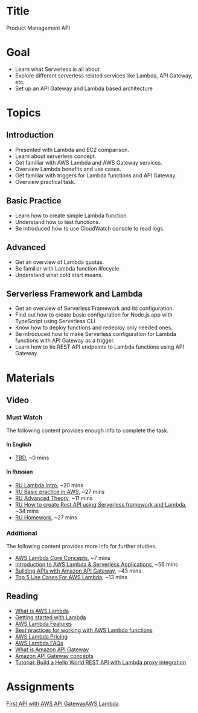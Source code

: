 # Title
Product Management API

# Goal
- Learn what Serverless is all about
- Explore different serverless related services like Lambda, API Gateway, etc.
- Set up an API Gateway and Lambda based architecture

# Topics

## Introduction
- Presented with Lambda and EC2 comparison.   
- Learn about serverless concept.   
- Get familiar with AWS Lambda and AWS Gateway services.   
- Overview Lambda benefits and use cases.   
- Get familiar with triggers for Lambda functions and API Gateway.   
- Overview practical task.

## Basic Practice
- Learn how to create simple Lambda function.
- Understand how to test functions.
- Be introduced how to use CloudWatch console to read logs.

## Advanced
- Get an overview of Lambda quotas.
- Be familiar with Lambda function lifecycle.
- Understand what cold start means.

## Serverless Framework and Lambda
- Get an overview of Serverless Framework and its configuration.
- Find out how to create basic configuration for Node.js app with TypeScript using Serverless CLI
- Know how to deploy functions and redeploy only needed ones.
- Be introduced how to make Serverless configuration for Lambda functions with API Gateway as a trigger.
- Learn how to tie REST API endpoints to Lambda functions using API Gateway.

# Materials

## Video
### Must Watch

The following content provides enough info to complete the task.

#### In English
- [TBD](https://videoportal.epam.com/), ~0 mins

#### In Russian
- [RU Lambda Intro](https://videoportal.epam.com/playlist/OJM9DLJn/play/GYllynYW), ~20 mins
- [RU Basic practice in AWS](https://videoportal.epam.com/playlist/OJM9DLJn/play/jaNq3j76), ~27 mins
- [RU Advanced Theory](https://videoportal.epam.com/playlist/OJM9DLJn/play/kaE0wK7e), ~11 mins
- [RU How to create Rest API using Serverless framework and Lambda](https://videoportal.epam.com/playlist/OJM9DLJn/play/mYQqE9Yp), ~34 mins
- [RU Homework](https://videoportal.epam.com/playlist/OJM9DLJn/play/OJMqxBJn), ~27 mins

### Additional

The following content provides more info for further studies.
- [AWS Lambda Core Concepts](https://www.youtube.com/watch?v=iUIWG0h2D84), ~7 mins
- [Introduction to AWS Lambda & Serverless Applications](https://www.youtube.com/watch?v=EBSdyoO3goc), ~56 mins
- [Building APIs with Amazon API Gateway](https://www.youtube.com/watch?v=XwfpPEFHKtQ), ~43 mins
- [Top 5 Use Cases For AWS Lambda](https://www.youtube.com/watch?v=K-nnzpgrzwM), ~13 mins

## Reading
- [What is AWS Lambda](https://docs.aws.amazon.com/lambda/latest/dg/welcome.html)
- [Getting started with Lambda](https://docs.aws.amazon.com/lambda/latest/dg/getting-started.html)
- [AWS Lambda Features](https://aws.amazon.com/lambda/features/)
- [Best practices for working with AWS Lambda functions](https://docs.aws.amazon.com/lambda/latest/dg/best-practices.html)
- [AWS Lambda Pricing](https://aws.amazon.com/lambda/pricing/)
- [AWS Lambda FAQs](https://aws.amazon.com/lambda/faqs/)
- [What is Amazon API Gateway](https://docs.aws.amazon.com/apigateway/latest/developerguide/welcome.html)
- [Amazon API Gateway concepts](https://docs.aws.amazon.com/apigateway/latest/developerguide/api-gateway-basic-concept.html)
- [Tutorial: Build a Hello World REST API with Lambda proxy integration](https://docs.aws.amazon.com/apigateway/latest/developerguide/api-gateway-create-api-as-simple-proxy-for-lambda.html)

# Assignments
[First API with AWS API GatewayAWS Lambda](./task.md)
